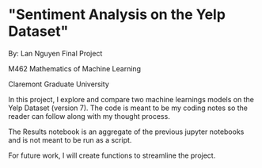 # "Sentiment Analysis on the Yelp Dataset"
By: Lan Nguyen
Final Project

M462 Mathematics of Machine Learning

Claremont Graduate University

In this project, I explore and compare two machine learnings models on the Yelp Dataset (version 7). The code is meant to be my coding notes so the reader can follow along with my thought process.

The Results notebook is an aggregate of the previous jupyter notebooks and is not meant to be run as a script.

For future work, I will create functions to streamline the project.
